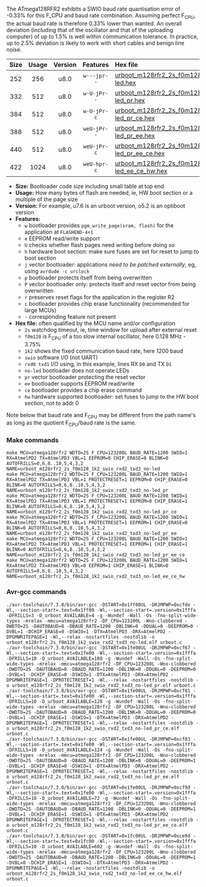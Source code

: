 The ATmega128RFR2 exhibits a SWIO baud rate quantisation error of -0.33% for this F_CPU and baud rate combination. Assuming perfect F<sub>CPU</sub>, the actual baud rate is therefore 0.33% lower than wanted. An overall deviation (including that of the oscillator and that of the uploading computer) of up to 1.5% is well within communication tolerance. In practice, up to 2.5% deviation is likely to work with short cables and benign line noise.

|Size|Usage|Version|Features|Hex file|
|:-:|:-:|:-:|:-:|:--|
|252|256|u8.0|`w---jpr--`|[urboot_m128rfr2_2s_f0m128_1k2_swio_rxd2_txd3_no-led.hex](https://raw.githubusercontent.com/stefanrueger/urboot.hex/main/mcus/atmega128rfr2/watchdog_2_s/internal_oscillator_f-3.75%25/%2B0m128000_hz/%2B%2B%2B1k2_baud/uart1_rxd2_txd3/no-led/urboot_m128rfr2_2s_f0m128_1k2_swio_rxd2_txd3_no-led.hex)|
|332|512|u8.0|`w-U-jPr--`|[urboot_m128rfr2_2s_f0m128_1k2_swio_rxd2_txd3_no-led_pr.hex](https://raw.githubusercontent.com/stefanrueger/urboot.hex/main/mcus/atmega128rfr2/watchdog_2_s/internal_oscillator_f-3.75%25/%2B0m128000_hz/%2B%2B%2B1k2_baud/uart1_rxd2_txd3/no-led/urboot_m128rfr2_2s_f0m128_1k2_swio_rxd2_txd3_no-led_pr.hex)|
|384|512|u8.0|`w-U-jPr-c`|[urboot_m128rfr2_2s_f0m128_1k2_swio_rxd2_txd3_no-led_pr_ce.hex](https://raw.githubusercontent.com/stefanrueger/urboot.hex/main/mcus/atmega128rfr2/watchdog_2_s/internal_oscillator_f-3.75%25/%2B0m128000_hz/%2B%2B%2B1k2_baud/uart1_rxd2_txd3/no-led/urboot_m128rfr2_2s_f0m128_1k2_swio_rxd2_txd3_no-led_pr_ce.hex)|
|388|512|u8.0|`weU-jPr--`|[urboot_m128rfr2_2s_f0m128_1k2_swio_rxd2_txd3_no-led_pr_ee.hex](https://raw.githubusercontent.com/stefanrueger/urboot.hex/main/mcus/atmega128rfr2/watchdog_2_s/internal_oscillator_f-3.75%25/%2B0m128000_hz/%2B%2B%2B1k2_baud/uart1_rxd2_txd3/no-led/urboot_m128rfr2_2s_f0m128_1k2_swio_rxd2_txd3_no-led_pr_ee.hex)|
|440|512|u8.0|`weU-jPr-c`|[urboot_m128rfr2_2s_f0m128_1k2_swio_rxd2_txd3_no-led_pr_ee_ce.hex](https://raw.githubusercontent.com/stefanrueger/urboot.hex/main/mcus/atmega128rfr2/watchdog_2_s/internal_oscillator_f-3.75%25/%2B0m128000_hz/%2B%2B%2B1k2_baud/uart1_rxd2_txd3/no-led/urboot_m128rfr2_2s_f0m128_1k2_swio_rxd2_txd3_no-led_pr_ee_ce.hex)|
|422|1024|u8.0|`weU-hpr-c`|[urboot_m128rfr2_2s_f0m128_1k2_swio_rxd2_txd3_no-led_ee_ce_hw.hex](https://raw.githubusercontent.com/stefanrueger/urboot.hex/main/mcus/atmega128rfr2/watchdog_2_s/internal_oscillator_f-3.75%25/%2B0m128000_hz/%2B%2B%2B1k2_baud/uart1_rxd2_txd3/no-led/urboot_m128rfr2_2s_f0m128_1k2_swio_rxd2_txd3_no-led_ee_ce_hw.hex)|

- **Size:** Bootloader code size including small table at top end
- **Usage:** How many bytes of flash are needed, ie, HW boot section or a multiple of the page size
- **Version:** For example, u7.6 is an urboot version, o5.2 is an optiboot version
- **Features:**
  + `w` bootloader provides `pgm_write_page(sram, flash)` for the application at `FLASHEND-4+1`
  + `e` EEPROM read/write support
  + `U` checks whether flash pages need writing before doing so
  + `h` hardware boot section: make sure fuses are set for reset to jump to boot section
  + `j` vector bootloader: applications *need to be patched externally*, eg, using `avrdude -c urclock`
  + `p` bootloader protects itself from being overwritten
  + `P` vector bootloader only: protects itself and reset vector from being overwritten
  + `r` preserves reset flags for the application in the register R2
  + `c` bootloader provides chip erase functionality (recommended for large MCUs)
  + `-` corresponding feature not present
- **Hex file:** often qualified by the MCU name and/or configuration
  + `2s` watchdog timeout, ie, time window for upload after external reset
  + `f0m128` is F<sub>CPU</sub> of a too slow internal oscillator, here 0.128 MHz - 3.75%
  + `1k2` shows the fixed communication baud rate, here 1200 baud
  + `swio` software I/O (not UART)
  + `rxd0 txd1` I/O using, in this example, lines RX `D0` and TX `D1`
  + `no-led` bootloader does not operate LEDs
  + `pr` vector bootloader protecting the reset vector
  + `ee` bootloader supports EEPROM read/write
  + `ce` bootloader provides a chip erase command
  + `hw` hardware supported bootloader: set fuses to jump to the HW boot section, not to addr 0


Note below that baud rate and F<sub>CPU</sub> may be different from the path name's as long as the quotient F<sub>CPU</sub>/baud rate is the same.

### Make commands
```
make MCU=atmega128rfr2 WDTO=2S F_CPU=123200L BAUD_RATE=1200 SWIO=1 RX=AtmelPD2 TX=AtmelPD3 VBL=1 EEPROM=0 CHIP_ERASE=0 BLINK=0 AUTOFRILLS=0,6,8..10,5,4,3,2 NAME=urboot_m128rfr2_2s_f0m128_1k2_swio_rxd2_txd3_no-led
make MCU=atmega128rfr2 WDTO=2S F_CPU=123200L BAUD_RATE=1200 SWIO=1 RX=AtmelPD2 TX=AtmelPD3 VBL=1 PROTECTRESET=1 EEPROM=0 CHIP_ERASE=0 BLINK=0 AUTOFRILLS=0,6,8..10,5,4,3,2 NAME=urboot_m128rfr2_2s_f0m128_1k2_swio_rxd2_txd3_no-led_pr
make MCU=atmega128rfr2 WDTO=2S F_CPU=123200L BAUD_RATE=1200 SWIO=1 RX=AtmelPD2 TX=AtmelPD3 VBL=1 PROTECTRESET=1 EEPROM=0 CHIP_ERASE=1 BLINK=0 AUTOFRILLS=0,6,8..10,5,4,3,2 NAME=urboot_m128rfr2_2s_f0m128_1k2_swio_rxd2_txd3_no-led_pr_ce
make MCU=atmega128rfr2 WDTO=2S F_CPU=123200L BAUD_RATE=1200 SWIO=1 RX=AtmelPD2 TX=AtmelPD3 VBL=1 PROTECTRESET=1 EEPROM=1 CHIP_ERASE=0 BLINK=0 AUTOFRILLS=0,6,8..10,5,4,3,2 NAME=urboot_m128rfr2_2s_f0m128_1k2_swio_rxd2_txd3_no-led_pr_ee
make MCU=atmega128rfr2 WDTO=2S F_CPU=123200L BAUD_RATE=1200 SWIO=1 RX=AtmelPD2 TX=AtmelPD3 VBL=1 PROTECTRESET=1 EEPROM=1 CHIP_ERASE=1 BLINK=0 AUTOFRILLS=0,6,8..10,5,4,3,2 NAME=urboot_m128rfr2_2s_f0m128_1k2_swio_rxd2_txd3_no-led_pr_ee_ce
make MCU=atmega128rfr2 WDTO=2S F_CPU=123200L BAUD_RATE=1200 SWIO=1 RX=AtmelPD2 TX=AtmelPD3 VBL=0 EEPROM=1 CHIP_ERASE=1 BLINK=0 AUTOFRILLS=0,6,8..10,5,4,3,2 NAME=urboot_m128rfr2_2s_f0m128_1k2_swio_rxd2_txd3_no-led_ee_ce_hw
```

### Avr-gcc commands
```
./avr-toolchain/7.3.0/bin/avr-gcc -DSTART=0x1ff00UL -DRJMPWP=0xcfde -Wl,--section-start=.text=0x1ff00 -Wl,--section-start=.version=0x1fffa -DFRILLS=3 -D_urboot_AVAILABLE=4 -g -Wundef -Wall -Os -fno-split-wide-types -mrelax -mmcu=atmega128rfr2 -DF_CPU=123200L -Wno-clobbered -DWDTO=2S -DAUTOBAUD=0 -DBAUD_RATE=1200 -DBLINK=0 -DDUAL=0 -DEEPROM=0 -DVBL=1 -DCHIP_ERASE=0 -DSWIO=1 -DTX=AtmelPD3 -DRX=AtmelPD2 -DPGMWRITEPAGE=1 -Wl,--relax -nostartfiles -nostdlib -o urboot_m128rfr2_2s_f0m128_1k2_swio_rxd2_txd3_no-led.elf urboot.c
./avr-toolchain/7.3.0/bin/avr-gcc -DSTART=0x1fe00UL -DRJMPWP=0xcf67 -Wl,--section-start=.text=0x1fe00 -Wl,--section-start=.version=0x1fffa -DFRILLS=10 -D_urboot_AVAILABLE=180 -g -Wundef -Wall -Os -fno-split-wide-types -mrelax -mmcu=atmega128rfr2 -DF_CPU=123200L -Wno-clobbered -DWDTO=2S -DAUTOBAUD=0 -DBAUD_RATE=1200 -DBLINK=0 -DDUAL=0 -DEEPROM=0 -DVBL=1 -DCHIP_ERASE=0 -DSWIO=1 -DTX=AtmelPD3 -DRX=AtmelPD2 -DPGMWRITEPAGE=1 -DPROTECTRESET=1 -Wl,--relax -nostartfiles -nostdlib -o urboot_m128rfr2_2s_f0m128_1k2_swio_rxd2_txd3_no-led_pr.elf urboot.c
./avr-toolchain/7.3.0/bin/avr-gcc -DSTART=0x1fe00UL -DRJMPWP=0xcf81 -Wl,--section-start=.text=0x1fe00 -Wl,--section-start=.version=0x1fffa -DFRILLS=10 -D_urboot_AVAILABLE=128 -g -Wundef -Wall -Os -fno-split-wide-types -mrelax -mmcu=atmega128rfr2 -DF_CPU=123200L -Wno-clobbered -DWDTO=2S -DAUTOBAUD=0 -DBAUD_RATE=1200 -DBLINK=0 -DDUAL=0 -DEEPROM=0 -DVBL=1 -DCHIP_ERASE=1 -DSWIO=1 -DTX=AtmelPD3 -DRX=AtmelPD2 -DPGMWRITEPAGE=1 -DPROTECTRESET=1 -Wl,--relax -nostartfiles -nostdlib -o urboot_m128rfr2_2s_f0m128_1k2_swio_rxd2_txd3_no-led_pr_ce.elf urboot.c
./avr-toolchain/7.3.0/bin/avr-gcc -DSTART=0x1fe00UL -DRJMPWP=0xcf83 -Wl,--section-start=.text=0x1fe00 -Wl,--section-start=.version=0x1fffa -DFRILLS=10 -D_urboot_AVAILABLE=124 -g -Wundef -Wall -Os -fno-split-wide-types -mrelax -mmcu=atmega128rfr2 -DF_CPU=123200L -Wno-clobbered -DWDTO=2S -DAUTOBAUD=0 -DBAUD_RATE=1200 -DBLINK=0 -DDUAL=0 -DEEPROM=1 -DVBL=1 -DCHIP_ERASE=0 -DSWIO=1 -DTX=AtmelPD3 -DRX=AtmelPD2 -DPGMWRITEPAGE=1 -DPROTECTRESET=1 -Wl,--relax -nostartfiles -nostdlib -o urboot_m128rfr2_2s_f0m128_1k2_swio_rxd2_txd3_no-led_pr_ee.elf urboot.c
./avr-toolchain/7.3.0/bin/avr-gcc -DSTART=0x1fe00UL -DRJMPWP=0xcf9d -Wl,--section-start=.text=0x1fe00 -Wl,--section-start=.version=0x1fffa -DFRILLS=10 -D_urboot_AVAILABLE=72 -g -Wundef -Wall -Os -fno-split-wide-types -mrelax -mmcu=atmega128rfr2 -DF_CPU=123200L -Wno-clobbered -DWDTO=2S -DAUTOBAUD=0 -DBAUD_RATE=1200 -DBLINK=0 -DDUAL=0 -DEEPROM=1 -DVBL=1 -DCHIP_ERASE=1 -DSWIO=1 -DTX=AtmelPD3 -DRX=AtmelPD2 -DPGMWRITEPAGE=1 -DPROTECTRESET=1 -Wl,--relax -nostartfiles -nostdlib -o urboot_m128rfr2_2s_f0m128_1k2_swio_rxd2_txd3_no-led_pr_ee_ce.elf urboot.c
./avr-toolchain/7.3.0/bin/avr-gcc -DSTART=0x1fc00UL -DRJMPWP=0xce9d -Wl,--section-start=.text=0x1fc00 -Wl,--section-start=.version=0x1fffa -DFRILLS=10 -D_urboot_AVAILABLE=602 -g -Wundef -Wall -Os -fno-split-wide-types -mrelax -mmcu=atmega128rfr2 -DF_CPU=123200L -Wno-clobbered -DWDTO=2S -DAUTOBAUD=0 -DBAUD_RATE=1200 -DBLINK=0 -DDUAL=0 -DEEPROM=1 -DVBL=0 -DCHIP_ERASE=1 -DSWIO=1 -DTX=AtmelPD3 -DRX=AtmelPD2 -DPGMWRITEPAGE=1 -Wl,--relax -nostartfiles -nostdlib -o urboot_m128rfr2_2s_f0m128_1k2_swio_rxd2_txd3_no-led_ee_ce_hw.elf urboot.c
```

